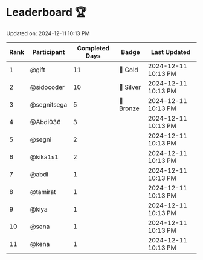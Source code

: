 # Leaderboard 🏆

Updated on: 2024-12-11 10:13 PM

| Rank | Participant       | Completed Days | Badge      | Last Updated         |
|------|-------------------|----------------|------------|----------------------|
| 1    | @gift             | 11             | 🏅 Gold     | 2024-12-11 10:13 PM |
| 2    | @sidocoder        | 10             | 🥈 Silver   | 2024-12-11 10:13 PM |
| 3    | @segnitsega       | 5              | 🥉 Bronze   | 2024-12-11 10:13 PM |
| 4    | @Abdi036          | 3              |            | 2024-12-11 10:13 PM |
| 5    | @segni            | 2              |            | 2024-12-11 10:13 PM |
| 6    | @kika1s1          | 2              |            | 2024-12-11 10:13 PM |
| 7    | @abdi             | 1              |            | 2024-12-11 10:13 PM |
| 8    | @tamirat          | 1              |            | 2024-12-11 10:13 PM |
| 9    | @kiya             | 1              |            | 2024-12-11 10:13 PM |
| 10   | @sena             | 1              |            | 2024-12-11 10:13 PM |
| 11   | @kena             | 1              |            | 2024-12-11 10:13 PM |
